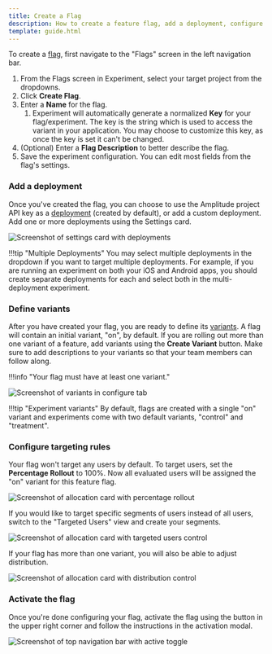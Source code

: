 ```yaml
---
title: Create a Flag
description: How to create a feature flag, add a deployment, configure targeting rules, and activate the feature flag.
template: guide.html
---
```


To create a [flag](../../general/data-model.md#flags-and-experiments), first navigate to the "Flags" screen in the left navigation bar.

1. From the Flags screen in Experiment, select your target project from the dropdowns.
2. Click **Create Flag**.
3. Enter a **Name** for the flag.
   1. Experiment will automatically generate a normalized **Key** for your flag/experiment. The key is the string which is used to access the variant in your application. You may choose to customize this key, as once the key is set it can't be changed.
4. (Optional) Enter a **Flag Description** to better describe the flag.
5. Save the experiment configuration. You can edit most fields from the flag's settings.

### Add a deployment

Once you've created the flag, you can choose to use the Amplitude project API key as a [deployment](../../general/data-model.md#deployments) (created by default), or add a custom deployment. Add one or more deployments using the Settings card.

![Screenshot of settings card with deployments](../../../assets/images/experiment/create-flag-1.png)

!!!tip "Multiple Deployments"
    You may select multiple deployments in the dropdown if you want to target multiple deployments. For example, if you are running an experiment on both your iOS and Android apps, you should create separate deployments for each and select both in the multi-deployment experiment.

### Define variants

After you have created your flag, you are ready to define its [variants](../../general/data-model.md#variants). A flag will contain an initial variant, "on", by default. If you are rolling out more than one variant of a feature, add variants using the **Create Variant** button. Make sure to add descriptions to your variants so that your team members can follow along.

!!!info "Your flag must have at least one variant."

![Screenshot of variants in configure tab](../../../assets/images/experiment/create-flag-2.png)

!!!tip "Experiment variants"
    By default, flags are created with a single "on" variant and experiments come with two default variants, "control" and "treatment".

### Configure targeting rules

Your flag won't target any users by default. To target users, set the **Percentage Rollout** to 100%. Now all evaluated users will be assigned the "on" variant for this feature flag.

![Screenshot of allocation card with percentage rollout](../../../assets/images/experiment/create-flag-3.png)

If you would like to target specific segments of users instead of all users, switch to the "Targeted Users" view and create your segments.

![Screenshot of allocation card with targeted users control](../../../assets/images/experiment/create-flag-3b.png)

If your flag has more than one variant, you will also be able to adjust distribution.

![Screenshot of allocation card with distribution control](../../../assets/images/experiment/create-flag-3c.png)

### Activate the flag

Once you're done configuring your flag, activate the flag using the button in the upper right corner and follow the instructions in the activation modal.

![Screenshot of top navigation bar with active toggle](../../../assets/images/experiment/create-flag-4.png)
